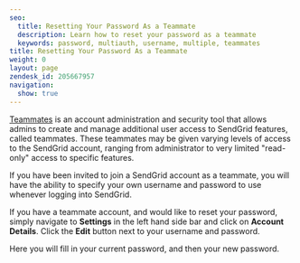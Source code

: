```yaml
---
seo:
  title: Resetting Your Password As a Teammate
  description: Learn how to reset your password as a teammate
  keywords: password, multiauth, username, multiple, teammates
title: Resetting Your Password As a Teammate
weight: 0
layout: page
zendesk_id: 205667957
navigation:
  show: true
---
```


[Teammates]({{root_url}}/User_Guide/Settings/teammates.html) is an account administration and security tool that allows admins to create and manage additional user access to SendGrid features, called teammates. These teammates may be given varying levels of access to the SendGrid account, ranging from administrator to very limited "read-only" access to specific features.

If you have been invited to join a SendGrid account as a teammate, you will have the ability to specify your own username and password to use whenever logging into SendGrid.

If you have a teammate account, and would like to reset your password, simply navigate to **Settings** in the left hand side bar and click on **Account Details**. Click the **Edit** button next to your username and password.

Here you will fill in your current password, and then your new password.
